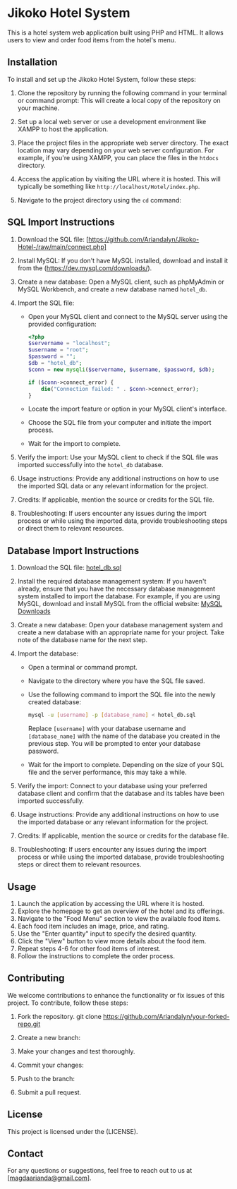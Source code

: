 # Jikoko Hotel System


This is a hotel system web application built using PHP and HTML. It allows users to view and order food items from the hotel's menu.

## Installation

To install and set up the Jikoko Hotel System, follow these steps:

1. Clone the repository by running the following command in your terminal or command prompt:
   This will create a local copy of the repository on your machine.

2. Set up a local web server or use a development environment like XAMPP to host the application.

3. Place the project files in the appropriate web server directory. The exact location may vary depending on your web server configuration. For example, if you're using XAMPP, you can place the files in the `htdocs` directory.

4. Access the application by visiting the URL where it is hosted. This will typically be something like `http://localhost/Hotel/index.php`.

5. Navigate to the project directory using the `cd` command:

## SQL Import Instructions

1. Download the SQL file: [https://github.com/Ariandalyn/Jikoko-Hotel-/raw/main/connect.php]

2. Install MySQL: If you don't have MySQL installed, download and install it from the (https://dev.mysql.com/downloads/).

3. Create a new database: Open a MySQL client, such as phpMyAdmin or MySQL Workbench, and create a new database named `hotel_db`.

4. Import the SQL file:

   - Open your MySQL client and connect to the MySQL server using the provided configuration:

     ```php
     <?php
     $servername = "localhost";
     $username = "root";
     $password = "";
     $db = "hotel_db";
     $conn = new mysqli($servername, $username, $password, $db);

     if ($conn->connect_error) {
         die("Connection failed: " . $conn->connect_error);
     }
     ```

   - Locate the import feature or option in your MySQL client's interface.

   - Choose the SQL file from your computer and initiate the import process.

   - Wait for the import to complete.

5. Verify the import: Use your MySQL client to check if the SQL file was imported successfully into the `hotel_db` database.

6. Usage instructions: Provide any additional instructions on how to use the imported SQL data or any relevant information for the project.

7. Credits: If applicable, mention the source or credits for the SQL file.

8. Troubleshooting: If users encounter any issues during the import process or while using the imported data, provide troubleshooting steps or direct them to relevant resources.

## Database Import Instructions

1. Download the SQL file: [hotel_db.sql](path/to/sql/file/hotel_db.sql)

2. Install the required database management system: If you haven't already, ensure that you have the necessary database management system installed to import the database. For example, if you are using MySQL, download and install MySQL from the official website: [MySQL Downloads](https://dev.mysql.com/downloads/)

3. Create a new database: Open your database management system and create a new database with an appropriate name for your project. Take note of the database name for the next step.

4. Import the database:

   - Open a terminal or command prompt.
   - Navigate to the directory where you have the SQL file saved.
   - Use the following command to import the SQL file into the newly created database:

     ```bash
     mysql -u [username] -p [database_name] < hotel_db.sql
     ```

     Replace `[username]` with your database username and `[database_name]` with the name of the database you created in the previous step. You will be prompted to enter your database password.

   - Wait for the import to complete. Depending on the size of your SQL file and the server performance, this may take a while.

5. Verify the import: Connect to your database using your preferred database client and confirm that the database and its tables have been imported successfully.

6. Usage instructions: Provide any additional instructions on how to use the imported database or any relevant information for the project.

7. Credits: If applicable, mention the source or credits for the database file.

8. Troubleshooting: If users encounter any issues during the import process or while using the imported database, provide troubleshooting steps or direct them to relevant resources.

## Usage

1. Launch the application by accessing the URL where it is hosted.
2. Explore the homepage to get an overview of the hotel and its offerings.
3. Navigate to the "Food Menu" section to view the available food items.
4. Each food item includes an image, price, and rating.
5. Use the "Enter quantity" input to specify the desired quantity.
6. Click the "View" button to view more details about the food item.
7. Repeat steps 4-6 for other food items of interest.
8. Follow the instructions to complete the order process.

## Contributing

We welcome contributions to enhance the functionality or fix issues of this project. To contribute, follow these steps:

1. Fork the repository.
   git clone https://github.com/Ariandalyn/your-forked-repo.git

2. Create a new branch:
3. Make your changes and test thoroughly.
4. Commit your changes:
5. Push to the branch:
6. Submit a pull request.

## License

This project is licensed under the (LICENSE).

## Contact

For any questions or suggestions, feel free to reach out to us at [magdaarianda@gmail.com].
